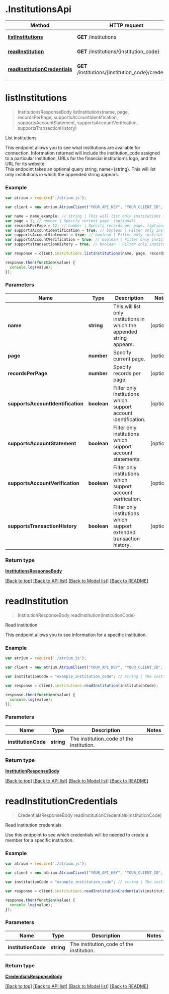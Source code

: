 # .InstitutionsApi

Method | HTTP request | Description
------------- | ------------- | -------------
[**listInstitutions**](InstitutionsApi.md#listInstitutions) | **GET** /institutions | List institutions
[**readInstitution**](InstitutionsApi.md#readInstitution) | **GET** /institutions/{institution_code} | Read institution
[**readInstitutionCredentials**](InstitutionsApi.md#readInstitutionCredentials) | **GET** /institutions/{institution_code}/credentials | Read institution credentials


# **listInstitutions**
> InstitutionsResponseBody listInstitutions(name, page, recordsPerPage, supportsAccountIdentification, supportsAccountStatement, supportsAccountVerification, supportsTransactionHistory)

List institutions

This endpoint allows you to see what institutions are available for connection. Information returned will include the institution_code assigned to a particular institution, URLs for the financial institution's logo, and the URL for its website.<br> This endpoint takes an optional query string, name={string}. This will list only institutions in which the appended string appears. 

### Example
```javascript
var atrium = require('./atrium.js');

var client = new atrium.AtriumClient("YOUR_API_KEY", "YOUR_CLIENT_ID", "https://vestibule.mx.com");

var name = name_example; // string | This will list only institutions in which the appended string appears. (optional)
var page = 1; // number | Specify current page. (optional)
var recordsPerPage = 12; // number | Specify records per page. (optional)
var supportsAccountIdentification = true; // boolean | Filter only institutions which support account identification. (optional)
var supportsAccountStatement = true; // boolean | Filter only institutions which support account statements. (optional)
var supportsAccountVerification = true; // boolean | Filter only institutions which support account verification. (optional)
var supportsTransactionHistory = true; // boolean | Filter only institutions which support extended transaction history. (optional)

var response = client.institutions.listInstitutions(name, page, recordsPerPage, supportsAccountIdentification, supportsAccountStatement, supportsAccountVerification, supportsTransactionHistory);

response.then(function(value) {
  console.log(value);
});
```

### Parameters

Name | Type | Description  | Notes
------------- | ------------- | ------------- | -------------
 **name** | **string**| This will list only institutions in which the appended string appears. | [optional] 
 **page** | **number**| Specify current page. | [optional] 
 **recordsPerPage** | **number**| Specify records per page. | [optional] 
 **supportsAccountIdentification** | **boolean**| Filter only institutions which support account identification. | [optional] 
 **supportsAccountStatement** | **boolean**| Filter only institutions which support account statements. | [optional] 
 **supportsAccountVerification** | **boolean**| Filter only institutions which support account verification. | [optional] 
 **supportsTransactionHistory** | **boolean**| Filter only institutions which support extended transaction history. | [optional] 

### Return type

[**InstitutionsResponseBody**](InstitutionsResponseBody.md)

[[Back to top]](#) [[Back to API list]](../README.md#documentation-for-api-endpoints) [[Back to Model list]](../README.md#documentation-for-models) [[Back to README]](../README.md)

# **readInstitution**
> InstitutionResponseBody readInstitution(institutionCode)

Read institution

This endpoint allows you to see information for a specific institution.

### Example
```javascript
var atrium = require('./atrium.js');

var client = new atrium.AtriumClient("YOUR_API_KEY", "YOUR_CLIENT_ID", "https://vestibule.mx.com");

var institutionCode = "example_institution_code"; // string | The institution_code of the institution.

var response = client.institutions.readInstitution(institutionCode);

response.then(function(value) {
  console.log(value);
});
```

### Parameters

Name | Type | Description  | Notes
------------- | ------------- | ------------- | -------------
 **institutionCode** | **string**| The institution_code of the institution. | 

### Return type

[**InstitutionResponseBody**](InstitutionResponseBody.md)

[[Back to top]](#) [[Back to API list]](../README.md#documentation-for-api-endpoints) [[Back to Model list]](../README.md#documentation-for-models) [[Back to README]](../README.md)

# **readInstitutionCredentials**
> CredentialsResponseBody readInstitutionCredentials(institutionCode)

Read institution credentials

Use this endpoint to see which credentials will be needed to create a member for a specific institution.

### Example
```javascript
var atrium = require('./atrium.js');

var client = new atrium.AtriumClient("YOUR_API_KEY", "YOUR_CLIENT_ID", "https://vestibule.mx.com");

var institutionCode = "example_institution_code"; // string | The institution_code of the institution.

var response = client.institutions.readInstitutionCredentials(institutionCode);

response.then(function(value) {
  console.log(value);
});
```

### Parameters

Name | Type | Description  | Notes
------------- | ------------- | ------------- | -------------
 **institutionCode** | **string**| The institution_code of the institution. | 

### Return type

[**CredentialsResponseBody**](CredentialsResponseBody.md)

[[Back to top]](#) [[Back to API list]](../README.md#documentation-for-api-endpoints) [[Back to Model list]](../README.md#documentation-for-models) [[Back to README]](../README.md)

